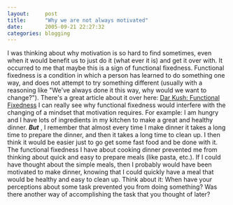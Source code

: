 ```yaml
---
layout:     post
title:      "Why we are not always motivated"
date:       2005-09-21 22:27:32
categories: blogging
---
```

I was thinking about why motivation is so hard to find sometimes, even when it would benefit us to just do it (what ever it is) and get it over with. It occurred to me that maybe this is a sign of functional fixedness. Functional fixedness is a condition in which a person has learned to do something one way, and does not attempt to try something different (usually with a reasoning like "We've always done it this way, why would we want to change?"). There's a great article about it over here: [Dar Kush: Functional Fixedness](http://darkush.blogspot.com/2005/03/functional-fixedness.html) I can really see why functional fixedness would interfere with the changing of a mindset that motivation requires. For example: I am hungry and I have lots of ingredients in my kitchen to make a great and healthy dinner. **_But_** , I remember that almost every time I make dinner it takes a long time to prepare the dinner, and then it takes a long time to clean up. I then think it would be easier just to go get some fast food and be done with it. The functional fixedness I have about cooking dinner prevented me from thinking about quick and easy to prepare meals (like pasta, etc.). If I could have thought about the simple meals, then I probably would have been motivated to make dinner, knowing that I could quickly have a meal that would be healthy and easy to clean up. Think about it: When have your perceptions about some task prevented you from doing something? Was there another way of accomplishing the task that you thought of later?
